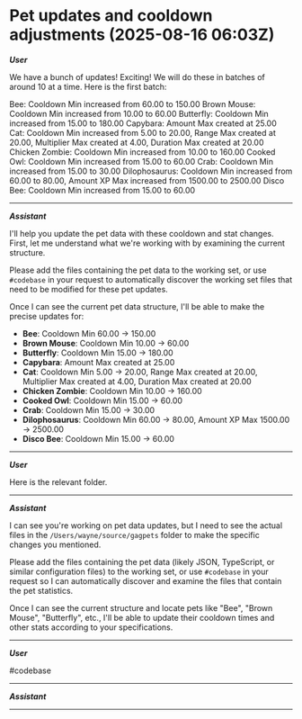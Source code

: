 <!-- Generated by SpecStory -->

# Pet updates and cooldown adjustments (2025-08-16 06:03Z)

_**User**_

We have a bunch of updates! Exciting! We will do these in batches of around 10 at a time. Here is the first batch:

Bee: Cooldown Min increased from 60.00 to 150.00
Brown Mouse: Cooldown Min increased from 10.00 to 60.00
Butterfly: Cooldown Min increased from 15.00 to 180.00
Capybara: Amount Max created at 25.00
Cat: Cooldown Min increased from 5.00 to 20.00, Range Max created at 20.00, Multiplier Max created at 4.00, Duration Max created at 20.00
Chicken Zombie: Cooldown Min increased from 10.00 to 160.00
Cooked Owl: Cooldown Min increased from 15.00 to 60.00
Crab: Cooldown Min increased from 15.00 to 30.00
Dilophosaurus: Cooldown Min increased from 60.00 to 80.00, Amount XP Max increased from 1500.00 to 2500.00
Disco Bee: Cooldown Min increased from 15.00 to 60.00

---

_**Assistant**_

I'll help you update the pet data with these cooldown and stat changes. First, let me understand what we're working with by examining the current structure.

Please add the files containing the pet data to the working set, or use `#codebase` in your request to automatically discover the working set files that need to be modified for these pet updates.

Once I can see the current pet data structure, I'll be able to make the precise updates for:

- **Bee**: Cooldown Min 60.00 → 150.00
- **Brown Mouse**: Cooldown Min 10.00 → 60.00  
- **Butterfly**: Cooldown Min 15.00 → 180.00
- **Capybara**: Amount Max created at 25.00
- **Cat**: Cooldown Min 5.00 → 20.00, Range Max created at 20.00, Multiplier Max created at 4.00, Duration Max created at 20.00
- **Chicken Zombie**: Cooldown Min 10.00 → 160.00
- **Cooked Owl**: Cooldown Min 15.00 → 60.00
- **Crab**: Cooldown Min 15.00 → 30.00
- **Dilophosaurus**: Cooldown Min 60.00 → 80.00, Amount XP Max 1500.00 → 2500.00
- **Disco Bee**: Cooldown Min 15.00 → 60.00

---

_**User**_

Here is the relevant folder.

---

_**Assistant**_

I can see you're working on pet data updates, but I need to see the actual files in the `/Users/wayne/source/gagpets` folder to make the specific changes you mentioned.

Please add the files containing the pet data (likely JSON, TypeScript, or similar configuration files) to the working set, or use `#codebase` in your request so I can automatically discover and examine the files that contain the pet statistics.

Once I can see the current structure and locate pets like "Bee", "Brown Mouse", "Butterfly", etc., I'll be able to update their cooldown times and other stats according to your specifications.

---

_**User**_

#codebase 

---

_**Assistant**_



---

